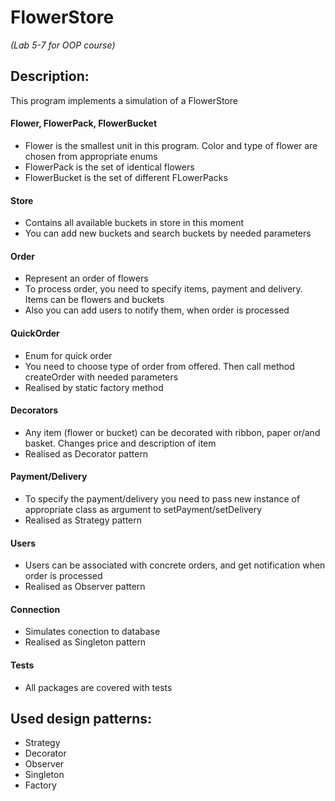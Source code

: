 # FlowerStore
_(Lab 5-7 for OOP course)_

## Description:
This program implements a simulation of a FlowerStore
#### Flower, FlowerPack, FlowerBucket
- Flower is the smallest unit in this program. Color and type of flower are chosen from appropriate enums
- FlowerPack is the set of identical flowers
- FlowerBucket is the set of different FLowerPacks
#### Store
- Contains all available buckets in store in this moment
- You can add new buckets and search buckets by needed parameters
#### Order
- Represent an order of flowers
- To process order, you need to specify items, payment and delivery. Items can be flowers and buckets
- Also you can add users to notify them, when order is processed
#### QuickOrder
- Enum for quick order
- You need to choose type of order from offered. Then call method createOrder with needed parameters
- Realised by static factory method
#### Decorators
- Any item (flower or bucket) can be decorated with ribbon, paper or/and basket. Changes price and description of item
- Realised as Decorator pattern
#### Payment/Delivery
- To specify the payment/delivery you need to pass new instance of appropriate class as argument to setPayment/setDelivery
- Realised as Strategy pattern
#### Users
- Users can be associated with concrete orders, and get notification when order is processed
- Realised as Observer pattern
#### Connection
- Simulates conection to database
- Realised as Singleton pattern
#### Tests
- All packages are covered with tests

## Used design patterns:
* Strategy
* Decorator
* Observer
* Singleton
* Factory
